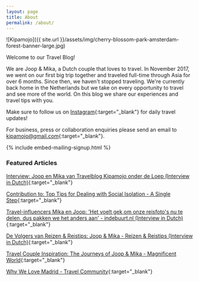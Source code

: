 ```yaml
---
layout: page
title: About
permalink: /about/
---
```


![Kipamojo]({{ site.url }}/assets/img/cherry-blossom-park-amsterdam-forest-banner-large.jpg)

Welcome to our Travel Blog!  
  
We are Joop & Mika, a Dutch couple that loves to travel. In November 2017, we went on our first big trip together and traveled full-time through Asia for over 6 months. Since then, we haven't stopped traveling. We're currently back home in the Netherlands but we take on every opportunity to travel and see more of the world. On this blog we share our experiences and travel tips with you.

Make sure to follow us on [Instagram][instagram]{:target="_blank"} for daily travel updates! 

For business, press or collaboration enquiries please send an email to [kipamojo@gmail.com][email]{:target="_blank"}. 

{% include embed-mailing-signup.html %}

### Featured Articles

[Interview: Joop en Mika van Travelblog Kipamojo onder de Loep (Interview in Dutch)][interview traveljunks]{:target="_blank"}

[Contribution to: Top Tips for Dealing with Social Isolation - A Single Step][asinglestep]{:target="_blank"}

[Travel-influencers Mika en Joop: 'Het voelt gek om onze reisfoto's nu te delen, dus pakken we het anders aan' - indebuurt.nl (Interview in Dutch)][indebuurt]{:target="_blank"}

[De Volgers van Reizen & Reistips: Joop & Mika - Reizen & Reistips (Interview in Dutch)][reizenenreistips]{:target="_blank"}

[Travel Couple Inspiration: The Journeys of Joop & Mika - Magnificent World][magnificent world]{:target="_blank"}

[Why We Love Madrid - Travel Community][travelcommunity]{:target="_blank"}

[interview traveljunks]: https://www.traveljunks.nl/interview/travelblog-kipamojo-bloggers/ 
[asinglestep]: https://www.asinglestep.co.uk/resources-and-inspiration/top-tips-for-dealing-with-social-isolation/ 
[indebuurt]: https://indebuurt.nl/dordrecht/dordtenaren/dordtenaar-van-de-week/travel-influencers-mika-en-joop-het-voelt-gek-om-onze-reisfotos-nu-te-delen-dus-pakken-we-het-anders-aan~107137/
[reizenenreistips]: https://www.reizen-en-reistips.nl/de-volgers-van-reizen-reistips-joop-en-mika/
[magnificent world]: https://www.magnificentworld.com/travel-couple-inspiration-joop-mika/ 
[travelcommunity]: https://travelcommunity.co/why-we-love-madrid/ 
[instagram]: https://instagram.com/kipamojo
[email]: mailto:kipamojo@gmail.com



